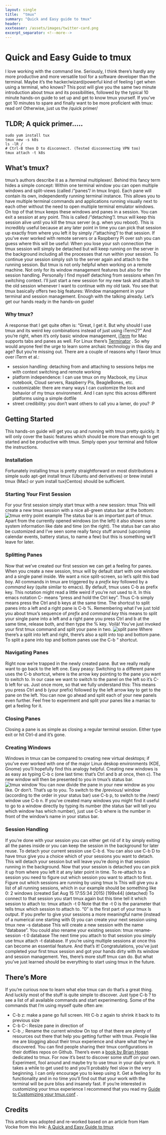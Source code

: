 ```yaml
---
layout: single
title:  "tmux"
summary: "Quick and Easy guide to tmux"
header:
xxxteaser: /assets/images/twitter-card.png
excerpt_separator: <!--more-->
---
```

# Quick and Easy Guide to tmux
 I love working with the command line. Seriously, I think there’s hardly any more productive and more versatile tool for a software developer than the terminal. Maybe it’s the hacker/wizard/powerful kind of feeling I get when using a terminal, who knows?
This post will give you the same two minute introduction about tmux and its possibilities, followed by the typical 10 minute hands-on guide to set up and get to know tmux yourself. If you’ve got 10 minutes to spare and finally want to be more proficient with tmux: read on! Otherwise, just us the /quick primer/

## TLDR; A quick primer…..
```
sudo yum install tux
tmux new -s k8s
ls -lR /
# Ctrl-B then D to disconnect. (Tested disconnecting VPN too)
tmux attach -t k8s
```
## What’s tmux?
tmux’s authors describe it as a /terminal multiplexer/. Behind this fancy term hides a simple concept: Within one terminal window you can open multiple windows and split-views (called /“panes”/ in tmux lingo). Each pane will contain its own, independently running terminal instance. This allows you to have multiple terminal commands and applications running visually next to each other without the need to open multiple terminal emulator windows.
On top of that tmux keeps these windows and panes in a session. You can exit a session at any point. This is called /“detaching”/. tmux will keep this session alive until you kill the tmux server (e.g. when you reboot). This is incredibly useful because at any later point in time you can pick that session up exactly from where you left it by simply /“attaching”/ to that session.
If you’ve ever worked with remote servers or a Raspberry Pi over ssh you can guess where this will be useful: When you lose your ssh connection the tmux session will simply be detached but will keep running on the server in the background including all the processes that run within your session. To continue your session simply ssh to the server again and attach to the running session.
But tmux is not only helpful when working on a remote machine. Not only for its window management features but also for the session handling. Personally I find myself detaching from sessions when I’m switching context. I’ll just start a new session for my new task and attach to the old session whenever I want to continue with my old task.
You see that tmux basically offers two big features: Window management in your terminal and session management.  Enough with the talking already. Let’s get our hands ready in the hands-on guide!
### Why tmux?
A response that I get quite often is: “Great, I get it. But why should I use tmux and its weird key combinations instead of just using iTerm2?”
And you’re right, when it’s only basic window management,  [iTerm](http://iterm2.com/)  for Mac supports tabs and panes as well. For Linux there’s  [Terminator](http://gnometerminator.blogspot.com/p/introduction.html) . So why would anyone feel the urge to learn some archaic technology in this day and age?
But you’re missing out. There are a couple of reasons why I favor tmux over iTerm et al.:
* session handling: detaching from and attaching to sessions helps me with context switching and remote working
* platform independence: I can use tmux on my Macbook, my Linux notebook, Cloud servers, Raspberry Pis, BeagleBones, etc.
* customizable: there are many ways I can customize the look and behavior of my tmux environment. And I can sync this across different platforms using a simple dotfile
* street credibility: you don’t want others to call you a lamer, do you? :P
## Getting Started
This hands-on guide will get you up and running with tmux pretty quickly. It will only cover the basic features which should be more than enough to get started and be productive with tmux. Simply open your terminal and follow the instructions.
### Installation
Fortunately installing tmux is pretty straightforward on most distributions a simple sudo apt-get install tmux (Ubuntu and derivatives) or brew install tmux (Mac) or yum install tux(Centos) should be sufficient.
### Starting Your First Session
For your first session simply start tmux with a new session:
tmux
This will create a new tmux session with a nice all-green status bar at the bottom:
![tmux entry point example](/assets/images/tmux/tmux_blank.png)
The status bar is an important part of tmux. Apart from the currently opened windows (on the left) it also shows some system information like date and time (on the right). The status bar can also be customized and I’ve seen some really fancy stuff around (upcoming calendar events, battery status, to name a few) but this is something we’ll leave for later.
### Splitting Panes
Now that we’ve created our first session we can get a feeling for panes. When you create a new session, tmux will by default start with one window and a single panel inside. We want a nice split-screen, so let’s split this bad boy.
All commands in tmux are triggered by a *prefix key* followed by a *command key* (quite similar to emacs). By default, tmux uses C-b as prefix key. This notation might read a little weird if you’re not used to it. In this emacs notation C- means “press and hold the Ctrl key”. Thus C-b simply means press the Ctrl and b keys at the same time.
The shortcut to split panes into a left and a right pane is C-b %. Remembering what I’ve just told you about tmux’s sequence of *prefix* and *command key* this means to split your single pane into a left and a right pane you press Ctrl and b at the same time, release both, and then type the % key. Voilà! You’ve just invoked your first tmux command and split your pane in two.
![split pane](/assets/images/tmux/tmux_split.png)
Where there’s a split into left and right, there’s also a split into top and bottom pane. To split a pane into top and bottom panes use the C-b “ shortcut.
### Navigating Panes
Right now we’re trapped in the newly created pane. But we really really want to go back to the left one. Easy peasy: Switching to a different pane uses the C-b <arrow key> shortcut, where <arrow key> is the arrow key pointing to the pane you want to switch to. In our case we want to switch to the panel on the left so it’s C-b left for us. Just once more, so that we fully understand this: This means you press Ctrl and b (your prefix) followed by the left arrow key to get to the pane on the left.
You can now go ahead and split each of your new panels even further. Feel free to experiment and split your panes like a maniac to get a feeling for it.
### Closing Panes
Closing a pane is as simple as closing a regular terminal session. Either type exit or hit Ctrl-d and it’s gone.
### Creating Windows
Windows in tmux can be compared to creating new virtual desktops; if you’ve ever worked with one of the major Linux deskop environments (KDE, Gnome) you’ll hopefully find this analogy helpful.
Creating new windows is as easy as typing C-b c (one last time: that’s Ctrl and b at once, then c). The new window will then be presented to you in tmux’s status bar.
![tmux window](/assets/images/tmux/tmux_window.png)
You can now divide the pane in your new window as you like. Or don’t. That’s up to you.
To switch to the /previous/ window (according to the order in your status bar) use C-b p, to switch to the /next/ window use C-b n. If you’ve created many windows you might find it useful to go to a window directly by typing its number (the status bar will tell you which window has which number), just use C-b <number> where <number> is the number in front of the window’s name in your status bar.
### Session Handling
If you’re done with your session you can either get rid of it by simply exiting all the panes inside or you can keep the session in the background for later reuse.
To detach your current session use C-b d. You can also use C-b D to have tmux give you a choice which of your sessions you want to detach. This will detach your session but will leave you’re doing in that session running in the background.
Now that your session is detached you can pick it up from where you left it at any later point in time. To re-attach to a session you need to figure out which session you want to attach to first. Figure out which sessions are running by using
tmux ls
This will give you a list of all running sessions, which in our example should be something like
0: 2 windows (created Sat Aug 15 17:55:34 2015) [199x44] (detached)
To connect to that session you start tmux again but this time tell it which session to attach to:
tmux attach -t 0
Note that the -t 0 is the parameter that tells tmux which session to attach to. “0” is the first part of your tmux ls output.
If you prefer to give your sessions a more meaningful name (instead of a numerical one starting with 0) you can create your next session using
tmux new -s database
This will create a new session with the name “database”.
You could also rename your existing session:
tmux rename-session -t 0 database
The next time you attach to that session you simply use tmux attach -t database. If you’re using multiple sessions at once this can become an essential feature.
And that’s it! Congratulations, you’ve just completed your first tmux session and got your hands dirty with its window and session management. Yes, there’s more stuff tmux can do. But what you’ve just learned should be everything to start using tmux in the future.
## There’s More
If you’re curious now to learn what else tmux can do that’s a great thing. And luckily most of the stuff is quite simple to discover. Just type C-b ? to see a list of all available commands and start experimenting.
Some of the commands that I’m using myself quite often are:
* C-b z: make a pane go full screen. Hit C-b z again to shrink it back to its previous size
* C-b C-<arrow key>: Resize pane in direction of <arrow key>
* C-b ,: Rename the current window
On top of that there are plenty of resources out there that help you getting further with tmux. People like me are blogging about their tmux experience and share what they’ve discovered. You can find people sharing their tmux configurations in their dotfiles repos on Github. There’s even a  [book by Brian Hogan](https://pragprog.com/book/bhtmux/tmux)  dedicated to tmux.
For now it’s best to discover some stuff on your own. Experiment, fool around and maybe try to use tmux in your daily work. It takes a while to get used to and you’ll probably feel slow in the very beginning. I can only encourage you to keep using it. Get a feeling for its functionality and in no time you’ll find out that your work with the terminal will be pure bliss and insanely fast.
If you’re interested in customizing your tmux experience I recommend that you read my  [Guide to Customizing your tmux.conf](https://www.hamvocke.com/blog/a-guide-to-customizing-your-tmux-conf/) .

## Credits
This article was adopted and re-worked based on an article from Ham Vocke from this link: [A Quick and Easy Guide to tmux](https://www.hamvocke.com/blog/a-quick-and-easy-guide-to-tmux/)


